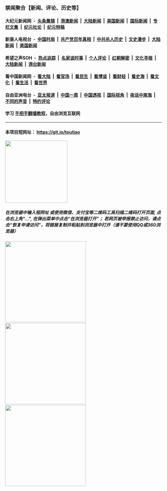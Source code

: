 ### 禁闻聚合【新闻、评论、历史等】

#### 大纪元新闻网 &nbsp;-&nbsp; [头条集锦](indexes/E头条集锦.md?t=03150831) &nbsp;|&nbsp; [港澳新闻](indexes/E港澳新闻.md?t=03150831)  &nbsp;|&nbsp; [大陆新闻](indexes/E大陆新闻.md?t=03150831) &nbsp;|&nbsp; [美国新闻](indexes/E美国新闻.md?t=03150831) &nbsp;|&nbsp; [国际新闻](indexes/E国际新闻.md?t=03150831) &nbsp;|&nbsp; [专栏文集](indexes/E专栏文集.md?t=03150831) &nbsp;|&nbsp; [纪元社论](indexes/E纪元社论.md?t=03150831) &nbsp;|&nbsp; [纪元特稿](indexes/E纪元特稿.md?t=03150831) 

#### 新唐人电视台 &nbsp;-&nbsp; [中国时局](indexes/N中国时局.md?t=03150831) &nbsp;|&nbsp; [共产党百年真相](indexes/N共产党百年真相.md?t=03150831) &nbsp;|&nbsp; [中共杀人历史](indexes/N中共杀人历史.md?t=03150831) &nbsp;|&nbsp; [文史漫步](indexes/N文史漫步.md?t=03150831) &nbsp;|&nbsp; [大陆新闻](indexes/N大陆新闻.md?t=03150831) &nbsp;|&nbsp; [美国新闻](indexes/N美国新闻.md?t=03150831)

#### 希望之声SOH &nbsp;-&nbsp; [热点追踪](indexes/H热点追踪.md?t=03150831) &nbsp;|&nbsp; [名家谈时事](indexes/H名家谈时事.md?t=03150831) &nbsp;|&nbsp; [个人评论](indexes/H个人评论.md?t=03150831)  &nbsp;|&nbsp; [红朝解密](indexes/H红朝解密.md?t=03150831) &nbsp;|&nbsp; [文化寻根](indexes/H文化寻根.md?t=03150831) &nbsp;|&nbsp; [大陆新闻](indexes/H大陆新闻.md?t=03150831) &nbsp;|&nbsp; [港台新闻](indexes/H港台新闻.md?t=03150831)

#### 看中国新闻网 &nbsp;-&nbsp; [看大陆](indexes/S看大陆.md?t=03150831) &nbsp;|&nbsp; [看官场](indexes/S看官场.md?t=03150831) &nbsp;|&nbsp; [看民生](indexes/S看民生.md?t=03150831)  &nbsp;|&nbsp; [看博谈](indexes/S看博谈.md?t=03150831) &nbsp;|&nbsp; [看财经](indexes/S看财经.md?t=03150831) &nbsp;|&nbsp; [看史海](indexes/S看史海.md?t=03150831) &nbsp;|&nbsp; [看文化](indexes/S看文化.md?t=03150831) &nbsp;|&nbsp; [看生活](indexes/S看生活.md?t=03150831) &nbsp;|&nbsp; [看世界](indexes/S看世界.md?t=03150831)

#### 自由亚洲电台 &nbsp;-&nbsp; [亚太报道](indexes/R亚太报道.md?t=03150831) &nbsp;|&nbsp; [中国一周](indexes/R中国一周.md?t=03150831) &nbsp;|&nbsp; [中国透视](indexes/R中国透视.md?t=03150831)  &nbsp;|&nbsp; [国际视角](indexes/R国际视角.md?t=03150831) &nbsp;|&nbsp; [夜话中南海](indexes/R夜话中南海.md?t=03150831) &nbsp;|&nbsp; [不同的声音](indexes/R不同的声音.md?t=03150831) &nbsp;|&nbsp; [特约评论](indexes/R特约评论.md?t=03150831)

#### 学习 [手把手翻墙教程](https://github.com/gfw-breaker/guides/wiki)，自由浏览互联网

----

#### 本项目短网址： https://git.io/toutiao
<img src="https://raw.githubusercontent.com/gfw-breaker/banned-news/master/scripts/img/qr.png" width="200px"/>  

##### 在浏览器中输入短网址 或使用微信、支付宝等二维码工具扫描二维码打开页面, 点击右上角"...", 在弹出菜单中点击“在浏览器打开”； 若网页被举报禁止访问，请点击“恢复申请访问”，将链接复制并粘贴到浏览器中打开（请不要使用QQ或360浏览器）

<img src="https://raw.githubusercontent.com/gfw-breaker/banned-news/master/scripts/img/1.png" width="260px"/> &nbsp; <img src="https://raw.githubusercontent.com/gfw-breaker/banned-news/master/scripts/img/2.png" width="260px"/> &nbsp; <img src="https://raw.githubusercontent.com/gfw-breaker/banned-news/master/scripts/img/3.png" width="260px"/>
